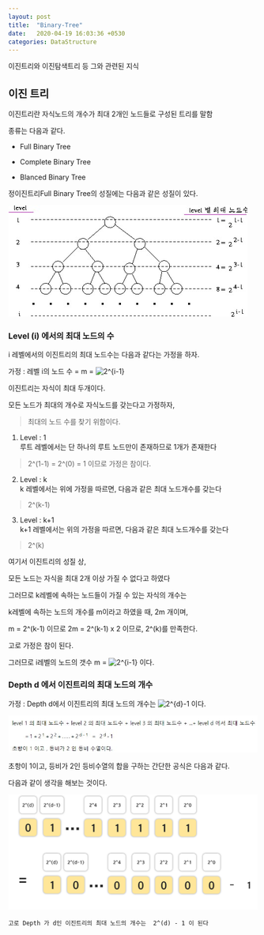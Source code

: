 ```yaml
---
layout: post
title:  "Binary-Tree"
date:   2020-04-19 16:03:36 +0530
categories: DataStructure
---
```


이진트리와 이진탐색트리 등 그와 관련된 지식

## 이진 트리

이진트리란 자식노드의 개수가 최대 2개인 노드들로 구성된 트리를 말함

종류는 다음과 같다.

- Full Binary Tree

- Complete Binary Tree

- Blanced Binary Tree

정이진트리Full Binary Tree의 성질에는 다음과 같은 성질이 있다.

![](/assets/post/full_binary_tree.jpg)

### Level (i) 에서의 최대 노드의 수

i 레벨에서의 이진트리의 최대 노드수는 다음과 같다는 가정을 하자.

가정 : 레벨 i의 노드 수 = m = <img src="https://latex.codecogs.com/gif.latex?2^{i-1}" title="2^{i-1}" />


이진트리는 자식이 최대 두개이다.

모든 노드가 최대의 개수로 자식노드를 갖는다고 가정하자,
> 최대의 노드 수를 찾기 위함이다.

1. Level : 1 <br/>
루트 레벨에서는 단 하나의 루트 노드만이 존재하므로 1개가 존재한다
> 2^(1-1) = 2^(0) = 1 이므로 가정은 참이다.

2. Level : k<br/>
k 레벨에서는 위에 가정을 따르면, 다음과 같은 최대 노드개수를 갖는다
> 2^(k-1) 

3. Level : k+1<br/>
k+1 레벨에서는 위의 가정을 따르면, 다음과 같은 최대 노드개수를 갖는다
> 2^(k) 

여기서 이진트리의 성질 상, 

모든 노드는 자식을 최대 2개 이상 가질 수 없다고 하였다

그러므로 k레벨에 속하는 노드들이 가질 수 있는 자식의 개수는

k레벨에 속하는 노드의 개수를 m이라고 하였을 때, 2m 개이며,

m = 2^(k-1) 이므로 2m = 2^(k-1) x 2 이므로, 2^(k)를 만족한다.

고로 가정은 참이 된다.

그러므로 i레벨의 노드의 갯수 m  = <img src="https://latex.codecogs.com/gif.latex?2^{i-1}" title="2^{i-1}" /> 이다.

### Depth d 에서 이진트리의 최대 노드의 개수

가정 : Depth d에서 이진트리의 최대 노드의 개수는 <img src="https://latex.codecogs.com/gif.latex?2^{d}-1" title="2^{d}-1" /> 이다.

![](/assets/post/depth_d.JPG)

초항이 1이고, 등비가 2인 등비수열의 합을 구하는 간단한 공식은 다음과 같다.

다음과 같이 생각을 해보는 것이다.

![](/assets/post/binary_math.png)


~~~
고로 Depth 가 d인 이진트리의 최대 노드의 개수는  2^(d) - 1 이 된다
~~~


